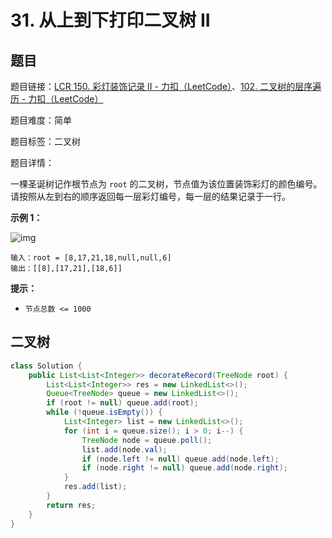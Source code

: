 # 31. 从上到下打印二叉树 II

## 题目

题目链接：[LCR 150. 彩灯装饰记录 II - 力扣（LeetCode）](https://leetcode.cn/problems/cong-shang-dao-xia-da-yin-er-cha-shu-ii-lcof/description/)、[102. 二叉树的层序遍历 - 力扣（LeetCode）](https://leetcode.cn/problems/binary-tree-level-order-traversal/description/)

题目难度：简单

题目标签：二叉树

题目详情：

一棵圣诞树记作根节点为 `root` 的二叉树，节点值为该位置装饰彩灯的颜色编号。请按照从左到右的顺序返回每一层彩灯编号，每一层的结果记录于一行。

**示例 1：**

![img](https://pic.leetcode.cn/1694758674-XYrUiV-%E5%89%91%E6%8C%87%20Offer%2032%20-%20I_%E7%A4%BA%E4%BE%8B1.png)

```
输入：root = [8,17,21,18,null,null,6]
输出：[[8],[17,21],[18,6]]
```

**提示：**

- `节点总数 <= 1000`



## 二叉树

``` java
class Solution {
    public List<List<Integer>> decorateRecord(TreeNode root) {
        List<List<Integer>> res = new LinkedList<>();
        Queue<TreeNode> queue = new LinkedList<>();
        if (root != null) queue.add(root);
        while (!queue.isEmpty()) {
            List<Integer> list = new LinkedList<>();
            for (int i = queue.size(); i > 0; i--) {
                TreeNode node = queue.poll();
                list.add(node.val);
                if (node.left != null) queue.add(node.left);
                if (node.right != null) queue.add(node.right);
            }
            res.add(list);
        }
        return res;
    }
}
```